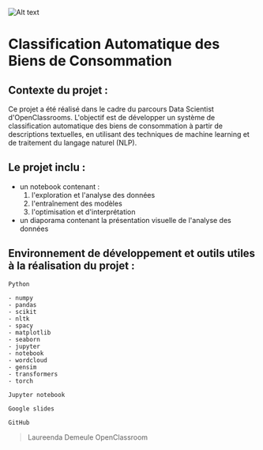 ![Alt text](https://user.oc-static.com/upload/2019/02/24/15510259240381_Projet%20textimage%20logo.png)

# Classification Automatique des Biens de Consommation

## Contexte du projet : 
Ce projet a été réalisé dans le cadre du parcours Data Scientist d'OpenClassrooms. L'objectif est de développer un système de classification automatique des biens de consommation à partir de descriptions textuelles, en utilisant des techniques de machine learning et de traitement du langage naturel (NLP).

## Le projet inclu :
- un notebook contenant :
    01. l'exploration et l'analyse des données
    02. l'entraînement des modèles
    03. l'optimisation et d'interprétation
- un diaporama contenant la présentation visuelle de l'analyse des données

## Environnement de développement et outils utiles à la réalisation du projet :
`Python`

    - numpy
    - pandas
    - scikit
    - nltk
    - spacy
    - matplotlib
    - seaborn
    - jupyter
    - notebook
    - wordcloud
    - gensim
    - transformers
    - torch

`Jupyter notebook`

`Google slides` 

`GitHub` 

> Laureenda Demeule
> OpenClassroom